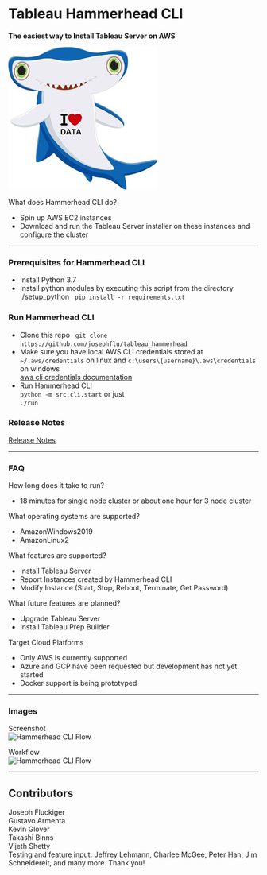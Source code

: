 # Tableau Hammerhead CLI
  
**The easiest way to Install Tableau Server on AWS**

![](utility/resources/hammerhead_loves_data_300.jpg "Hammerhead CLI - The easiest way to install Tableau Server on AWS")

What does Hammerhead CLI do?
- Spin up AWS EC2 instances
- Download and run the Tableau Server installer on these instances and configure the cluster
  
---
### Prerequisites for Hammerhead CLI
- Install Python 3.7
- Install python modules by executing this script from the directory ./setup_python 
``` pip install -r requirements.txt```

### Run Hammerhead CLI
- Clone this repo ``` git clone https://github.com/josephflu/tableau_hammerhead```
- Make sure you have local AWS CLI credentials stored at ```~/.aws/credentials``` on linux and ```c:\users\{username}\.aws\credentials``` on windows \
[aws cli credentials documentation](https://docs.aws.amazon.com/cli/latest/userguide/cli-configure-files.html)
- Run Hammerhead CLI\
``` python -m src.cli.start ```
or just\
```./run```
  
### Release Notes
[Release Notes](release_notes.md)

---
### FAQ
How long does it take to run?
- 18 minutes for single node cluster or about one hour for 3 node cluster

What operating systems are supported?
- AmazonWindows2019
- AmazonLinux2
  
What features are supported?
- Install Tableau Server
- Report Instances created by Hammerhead CLI
- Modify Instance (Start, Stop, Reboot, Terminate, Get Password)

What future features are planned?
- Upgrade Tableau Server
- Install Tableau Prep Builder

Target Cloud Platforms
- Only AWS is currently supported
- Azure and GCP have been requested but development has not yet started
- Docker support is being prototyped

---
### Images
  
Screenshot\
![](utility/resources/screenshot_cli.png "Hammerhead CLI Flow ")

Workflow\
![](utility/resources/hammerhead_flow.png "Hammerhead CLI Flow ")
  
  
  
---
## Contributors
Joseph Fluckiger\
Gustavo Armenta\
Kevin Glover\
Takashi Binns\
Vijeth Shetty\
Testing and feature input: Jeffrey Lehmann, Charlee McGee, Peter Han, Jim Schneidereit, and many more. Thank you!
